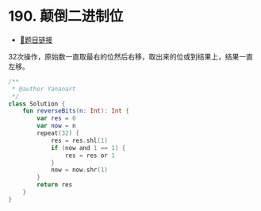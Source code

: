 # 190. 颠倒二进制位

- [🔗题目链接](https://leetcode-cn.com/problems/reverse-bits/)

32次操作，原始数一直取最右的位然后右移，取出来的位或到结果上，结果一直左移。

```kotlin
/**
 * @author Yananart
 */
class Solution {
    fun reverseBits(n: Int): Int {
        var res = 0
        var now = n
        repeat(32) {
            res = res.shl(1)
            if (now and 1 == 1) {
                res = res or 1
            }
            now = now.shr(1)
        }
        return res
    }
}
```
